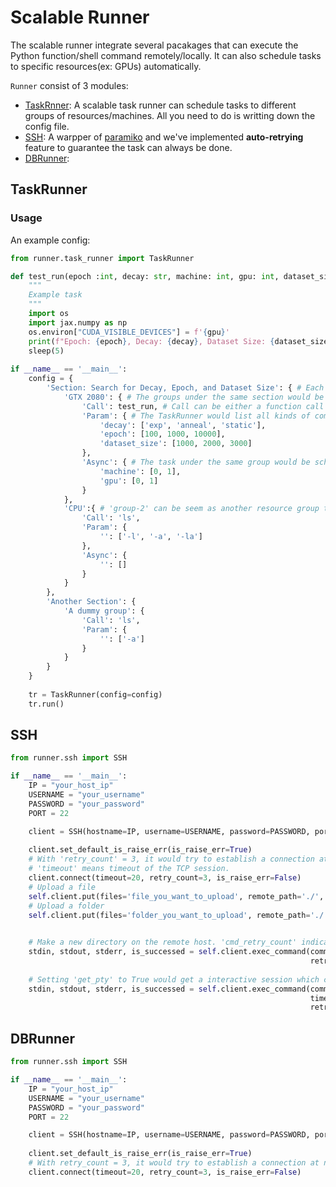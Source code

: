 # Scalable Runner

The scalable runner integrate several pacakages that can execute the Python function/shell command remotely/locally. It can also schedule tasks to specific resources(ex: GPUs) automatically.

`Runner` consist of 3 modules:

- [TaskRnner](#TaskRunner): A scalable task runner can schedule tasks to different groups of resources/machines. All you need to do is writting down the config file.
- [SSH](#SSH): A warpper of [paramiko](https://github.com/paramiko/paramiko) and we've implemented **auto-retrying** feature to guarantee the task can always be done.
- [DBRunner](#DBRunner): 

## TaskRunner

### Usage

An example config: 

```python
from runner.task_runner import TaskRunner

def test_run(epoch :int, decay: str, machine: int, gpu: int, dataset_size: int):
    """
    Example task
    """
    import os
    import jax.numpy as np
    os.environ["CUDA_VISIBLE_DEVICES"] = f'{gpu}'
    print(f"Epoch: {epoch}, Decay: {decay}, Dataset Size: {dataset_size}, Machine: {machine}, GPU: {gpu}")
    sleep(5)
       
if __name__ == '__main__':
    config = {
        'Section: Search for Decay, Epoch, and Dataset Size': { # Each section would be executed sequentially.
            'GTX 2080': { # The groups under the same section would be executed concurrently
                'Call': test_run, # Call can be either a function call or a command in string
                'Param': { # The TaskRunner would list all kinds of combination of the parameters and execute them once
                    'decay': ['exp', 'anneal', 'static'],
                    'epoch': [100, 1000, 10000],
                    'dataset_size': [1000, 2000, 3000]
                },
                'Async': { # The task under the same group would be schedule to the resources by TaskRunner during runtime.
                    'machine': [0, 1],
                    'gpu': [0, 1]
                }
            },    
            'CPU':{ # 'group-2' can be seem as another resource group that handle different task from 'group-1' during 'section-1'
                'Call': 'ls',
                'Param': {
                    '': ['-l', '-a', '-la']  
                },
                'Async': {
                    '': []
                }   
            }    
        },
        'Another Section': {
            'A dummy group': {
                'Call': 'ls',
                'Param': {
                    '': ['-a']
                }
            }
        }
    }
    
    tr = TaskRunner(config=config)
    tr.run()
```
## SSH

```python
from runner.ssh import SSH

if __name__ == '__main__':
    IP = "your_host_ip"
    USERNAME = "your_username"
    PASSWORD = "your_password"
    PORT = 22

    client = SSH(hostname=IP, username=USERNAME, password=PASSWORD, port=PORT)
    
    client.set_default_is_raise_err(is_raise_err=True)
    # With 'retry_count' = 3, it would try to establish a connection at nost 3 times while an error ocurrs to SSH session
    # 'timeout' means timeout of the TCP session.
    client.connect(timeout=20, retry_count=3, is_raise_err=False)
    # Upload a file
    self.client.put(files='file_you_want_to_upload', remote_path='./', recursive=False, preserve_times=False, retry_count=3)
    # Upload a folder
    self.client.put(files='folder_you_want_to_upload', remote_path='./', recursive=True, preserve_times=False, retry_count=3)

    
    # Make a new directory on the remote host. 'cmd_retry_count' indicates the number of retrying while exeuting the command
    stdin, stdout, stderr, is_successed = self.client.exec_command(command='ls -la; mkdir new_dir_test; rm -rf new_dir_test', 
                                                                   retry_count=3, cmd_retry_count=2)
    
    # Setting 'get_pty' to True would get a interactive session which can type. 'environment' sets the environmen variable to the command.
    stdin, stdout, stderr, is_successed = self.client.exec_command(command='python', 
                                                                   timeout=None, get_pty=True, environment=None, 
                                                                   retry_count=3, cmd_retry_count=2)
```

## DBRunner

```python
from runner.ssh import SSH

if __name__ == '__main__':
    IP = "your_host_ip"
    USERNAME = "your_username"
    PASSWORD = "your_password"
    PORT = 22

    client = SSH(hostname=IP, username=USERNAME, password=PASSWORD, port=PORT)
    
    client.set_default_is_raise_err(is_raise_err=True)
    # With retry_count = 3, it would try to establish a connection at nost 3 times while an error ocurrs
    client.connect(timeout=20, retry_count=3, is_raise_err=False)
    
```